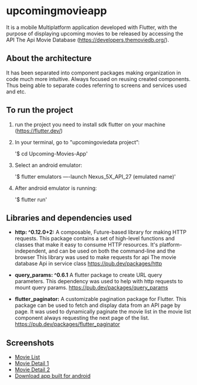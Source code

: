 # upcomingmovieapp

It is a mobile Multiplatform application developed with Flutter, with the purpose of displaying upcoming movies to be released by accessing the API The Api Movie Database (https://developers.themoviedb.org/).

## About the architecture

It has been separated into component packages making organization in code much more intuitive. Always focused on reusing created components.
Thus being able to separate codes referring to screens and services used and etc.

## To run the project

1. run the project you need to install sdk flutter on your machine (https://flutter.dev/)

2. In your terminal, go to  "upcomingoviedata project”:

    '$ cd Upcoming-Movies-App'

3. Select an android emulator:

    '$ flutter emulators —-launch Nexus_5X_API_27 (emulated name)'

4. After android emulator is running:

    '$ flutter run'

## Libraries and dependencies used

- **http: ^0.12.0+2:**
A composable, Future-based library for making HTTP requests.
This package contains a set of high-level functions and classes that make it easy to consume HTTP resources. It's platform-independent, and can be used on both the command-line and the browser
This library was used to make requests for api The movie database Api in service class
https://pub.dev/packages/http

- **query_params: ^0.6.1**
A flutter package to create URL query parameters.
This dependency was used to help with http requests to mount query params.
https://pub.dev/packages/query_params

- **flutter_paginator:**
A customizable pagination package for Flutter. This package can be used to fetch and display data from an API page by page.
It was used to dynamically paginate the movie list in the movie list component always requesting the next page of the list.
https://pub.dev/packages/flutter_paginator

## Screenshots

- [Movie List](screenshots/lista.jpeg)
- [Movie Detail 1](screenshots/detalhe1.jpeg)
- [Movie Detail 2](screenshots/detalhe2.jpeg)
- [Download app built for android](https://drive.google.com/file/d/1t286NzHczSVhiku8gl641tJVluuLg6Ft/view?usp=sharing)
